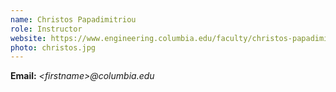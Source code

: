 ```yaml
---
name: Christos Papadimitriou 
role: Instructor
website: https://www.engineering.columbia.edu/faculty/christos-papadimitriou
photo: christos.jpg
---
```


**Email:** *\<firstname\>@columbia.edu*